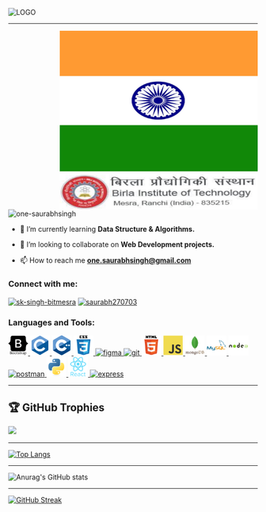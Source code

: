![LOGO](https://github.com/one-saurabhsingh/one-saurabhsingh/blob/main/Saurabh%20kumar%20singh%20(1).png)

<hr size="4">
<img align="right" alt="coding" width="400" height="360" src="https://github.com/one-saurabhsingh/one-saurabhsingh/blob/main/IMG_20230326_231324.jpg">
<p>&nbsp</p>
<p align="left"> <img src="https://komarev.com/ghpvc/?username=one-saurabhsingh&label=Profile%20views&color=0e75b6&style=flat" alt="one-saurabhsingh" /> </p>

- 🌱 I’m currently learning **Data Structure & Algorithms.**

- 👥 I’m looking to collaborate on **Web Development projects.**

- 📫 How to reach me **one.saurabhsingh@gmail.com**
<h3 align="left">Connect with me:</h3>
<p align="left">
<a href="https://linkedin.com/in/sk-singh-bitmesra" target="blank"><img align="center" src="https://raw.githubusercontent.com/rahuldkjain/github-profile-readme-generator/master/src/images/icons/Social/linked-in-alt.svg" alt="sk-singh-bitmesra" height="30" width="40" /></a>
<a href="https://codesandbox.com/saurabh270703" target="blank"><img align="center" src="https://raw.githubusercontent.com/rahuldkjain/github-profile-readme-generator/master/src/images/icons/Social/codesandbox.svg" alt="saurabh270703" height="30" width="40" /></a>
</p>

<h3 align="left">Languages and Tools:</h3>
<p align="left"> <a href="https://getbootstrap.com" target="_blank" rel="noreferrer"> <img src="https://raw.githubusercontent.com/devicons/devicon/master/icons/bootstrap/bootstrap-plain-wordmark.svg" alt="bootstrap" width="40" height="40"/> </a> <a href="https://www.cprogramming.com/" target="_blank" rel="noreferrer"> <img src="https://raw.githubusercontent.com/devicons/devicon/master/icons/c/c-original.svg" alt="c" width="40" height="40"/> </a> <a href="https://www.w3schools.com/cpp/" target="_blank" rel="noreferrer"> <img src="https://raw.githubusercontent.com/devicons/devicon/master/icons/cplusplus/cplusplus-original.svg" alt="cplusplus" width="40" height="40"/> </a> <a href="https://www.w3schools.com/css/" target="_blank" rel="noreferrer"> <img src="https://raw.githubusercontent.com/devicons/devicon/master/icons/css3/css3-original-wordmark.svg" alt="css3" width="40" height="40"/> </a> <a href="https://www.figma.com/" target="_blank" rel="noreferrer"> <img src="https://www.vectorlogo.zone/logos/figma/figma-icon.svg" alt="figma" width="40" height="40"/> </a> <a href="https://git-scm.com/" target="_blank" rel="noreferrer"> <img src="https://www.vectorlogo.zone/logos/git-scm/git-scm-icon.svg" alt="git" width="40" height="40"/> </a> <a href="https://www.w3.org/html/" target="_blank" rel="noreferrer"> <img src="https://raw.githubusercontent.com/devicons/devicon/master/icons/html5/html5-original-wordmark.svg" alt="html5" width="40" height="40"/> </a> <a href="https://developer.mozilla.org/en-US/docs/Web/JavaScript" target="_blank" rel="noreferrer"> <img src="https://raw.githubusercontent.com/devicons/devicon/master/icons/javascript/javascript-original.svg" alt="javascript" width="40" height="40"/> </a> <a href="https://www.mongodb.com/" target="_blank" rel="noreferrer"> <img src="https://raw.githubusercontent.com/devicons/devicon/master/icons/mongodb/mongodb-original-wordmark.svg" alt="mongodb" width="40" height="40"/> </a> <a href="https://www.mysql.com/" target="_blank" rel="noreferrer"> <img src="https://raw.githubusercontent.com/devicons/devicon/master/icons/mysql/mysql-original-wordmark.svg" alt="mysql" width="40" height="40"/> </a> <a href="https://nodejs.org" target="_blank" rel="noreferrer"> <img src="https://raw.githubusercontent.com/devicons/devicon/master/icons/nodejs/nodejs-original-wordmark.svg" alt="nodejs" width="40" height="40"/> </a> <a href="https://postman.com" target="_blank" rel="noreferrer"> <img src="https://www.vectorlogo.zone/logos/getpostman/getpostman-icon.svg" alt="postman" width="40" height="40"/> </a> <a href="https://www.python.org" target="_blank" rel="noreferrer"> <img src="https://raw.githubusercontent.com/devicons/devicon/master/icons/python/python-original.svg" alt="python" width="40" height="40"/> </a> <a href="https://reactjs.org/" target="_blank" rel="noreferrer"> <img src="https://raw.githubusercontent.com/devicons/devicon/master/icons/react/react-original-wordmark.svg" alt="react" width="40" height="40"/> </a><a href="https://expressjs.com" target="_blank" rel="noreferrer"> <img src="https://github.com/one-saurabhsingh/one-saurabhsingh/blob/main/expressjs_logo.png" alt="express" width="80" height="50"/> </a> </p>

<hr>


## 🏆 GitHub Trophies
![](https://github-profile-trophy.vercel.app/?username=one-saurabhsingh&theme=gruvbox&no-frame=false&no-bg=true&margin-w=4)

<hr>

[![Top Langs](https://github-readme-stats.vercel.app/api/top-langs/?username=one-saurabhsingh&border_radius=50&theme=great-gatsby&layout=compact)](https://github.com/anuraghazra/github-readme-stats)

<hr> 

![Anurag's GitHub stats](https://github-readme-stats.vercel.app/api?username=one-saurabhsingh&border_radius=50&show_icons=true&theme=great-gatsby)

<hr>

[![GitHub Streak](https://streak-stats.demolab.com?user=one-saurabhsingh&theme=great-gatsby&border_radius=50&date_format=M%20j%5B%2C%20Y%5D&mode=daily)](https://git.io/streak-stats)
